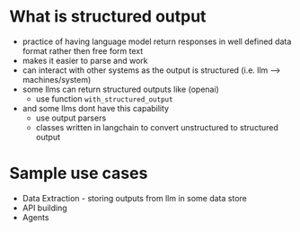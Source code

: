 # What is structured output

- practice of having language model return responses in well defined data format rather then free form text
- makes it easier to parse and work
- can interact with other systems as the output is structured (i.e. llm --> machines/system)
- some llms can return structured outputs like (openai)
  - use function `with_structured_output`
- and some llms dont have this capability
  - use output parsers
  - classes written in langchain to convert unstructured to structured output

# Sample use cases

- Data Extraction - storing outputs from llm in some data store
- API building
- Agents
